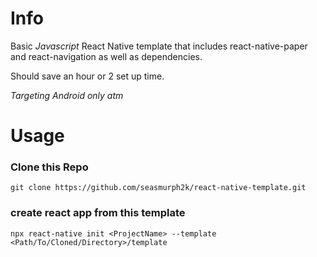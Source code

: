 # Info
Basic *Javascript* React Native template that includes react-native-paper and react-navigation as well as dependencies.

Should save an hour or 2 set up time.


*Targeting Android only atm*


# Usage
### Clone this Repo

```
git clone https://github.com/seasmurph2k/react-native-template.git
```
### create react app from this template

``` 
npx react-native init <ProjectName> --template <Path/To/Cloned/Directory>/template

```

###